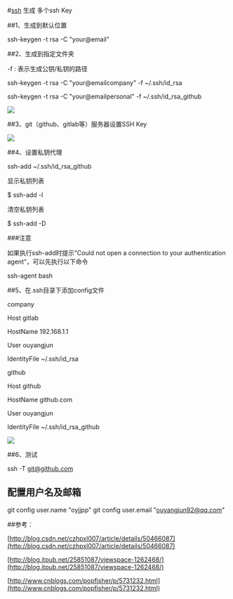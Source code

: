 #[ssh](http://www.ruanyifeng.com/blog/2011/12/ssh_remote_login.html) 生成 多个ssh Key

##1、生成到默认位置

ssh-keygen -t rsa -C "your@email"

##2、生成到指定文件夹

-f : 表示生成公钥/私钥的路径

ssh-keygen -t rsa -C "your@emailcompany" -f ~/.ssh/id_rsa

ssh-keygen -t rsa -C "your@emailpersonal" -f ~/.ssh/id_rsa_github

![](../image/ssh生成多个ssh_key_file.png)

##3、git（github、gitlab等）服务器设置SSH Key

![](../image/ssh生成多个ssh_key_github_add.png)


##4、设置私钥代理

ssh-add ~/.ssh/id_rsa_github

显示私钥列表

$ ssh-add -l   

清空私钥列表

$ ssh-add -D  

###注意

如果执行ssh-add时提示”Could not open a connection to your authentication agent”，可以先执行以下命令

ssh-agent bash


##5、在.ssh目录下添加config文件

company

Host gitlab

HostName 192.168.1.1

User ouyangjun

IdentityFile ~/.ssh/id_rsa

github

Host github

HostName github.com

User ouyangjun

IdentityFile ~/.ssh/id_rsa_github

![](../image/ssh生成多个ssh_key_config.png)

##6、测试

ssh -T git@github.com


## 配置用户名及邮箱

git config user.name "oyjjpp"
git config user.email "ouyangjun92@qq.com"

##参考：

[http://blog.csdn.net/czhpxl007/article/details/50466087](http://blog.csdn.net/czhpxl007/article/details/50466087)

[http://blog.itpub.net/25851087/viewspace-1262468/](http://blog.itpub.net/25851087/viewspace-1262468/)

[http://www.cnblogs.com/popfisher/p/5731232.html](http://www.cnblogs.com/popfisher/p/5731232.html)
